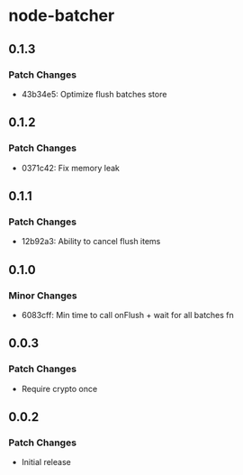 # node-batcher

## 0.1.3

### Patch Changes

- 43b34e5: Optimize flush batches store

## 0.1.2

### Patch Changes

- 0371c42: Fix memory leak

## 0.1.1

### Patch Changes

- 12b92a3: Ability to cancel flush items

## 0.1.0

### Minor Changes

- 6083cff: Min time to call onFlush + wait for all batches fn

## 0.0.3

### Patch Changes

- Require crypto once

## 0.0.2

### Patch Changes

- Initial release
